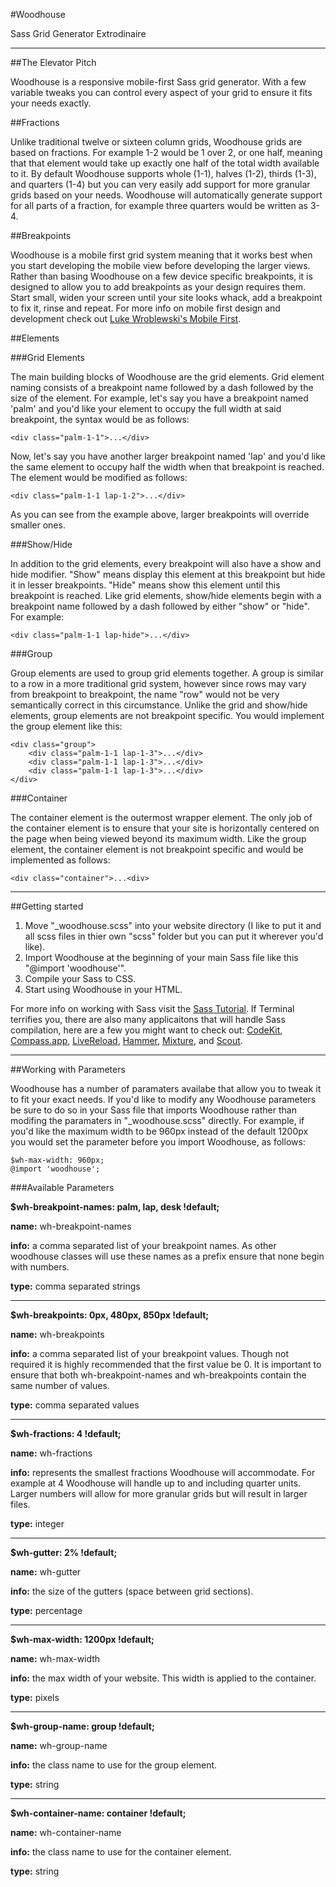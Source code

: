 #Woodhouse

Sass Grid Generator Extrodinaire

---

##The Elevator Pitch

Woodhouse is a responsive mobile-first Sass grid generator. With a few variable tweaks you can control every aspect of your grid to ensure it fits your needs exactly. 

##Fractions

Unlike traditional twelve or sixteen column grids, Woodhouse grids are based on fractions. For example 1-2 would be 1 over 2, or one half, meaning that that element would take up exactly one half of the total width available to it. By default Woodhouse supports whole (1-1), halves (1-2), thirds (1-3), and quarters (1-4) but you can very easily add support for more granular grids based on your needs. Woodhouse will automatically generate support for all parts of a fraction, for example three quarters would be written as 3-4.

##Breakpoints

Woodhouse is a mobile first grid system meaning that it works best when you start developing the mobile view before developing the larger views. Rather than basing Woodhouse on a few device specific breakpoints, it is designed to allow you to add breakpoints as your design requires them. Start small, widen your screen until your site looks whack, add a breakpoint to fix it, rinse and repeat. For more info on mobile first design and development check out [Luke Wroblewski's Mobile First](http://www.abookapart.com/products/mobile-first).

##Elements

###Grid Elements

The main building blocks of Woodhouse are the grid elements. Grid element naming consists of a breakpoint name followed by a dash followed by the size of the element. For example, let's say you have a breakpoint named 'palm' and you'd like your element to occupy the full width at said breakpoint, the syntax would be as follows:

```
<div class="palm-1-1">...</div> 
```

Now, let's say you have another larger breakpoint named 'lap' and you'd like the same element to occupy half the width when that breakpoint is reached. The element would be modified as follows:

```
<div class="palm-1-1 lap-1-2">...</div> 
```

As you can see from the example above, larger breakpoints will override smaller ones.

###Show/Hide

In addition to the grid elements, every breakpoint will also have a show and hide modifier. "Show" means display this element at this breakpoint but hide it in lesser breakpoints. "Hide" means show this element until this breakpoint is reached. Like grid elements, show/hide elements begin with a breakpoint name followed by a dash followed by either "show" or "hide". For example:

```
<div class="palm-1-1 lap-hide">...</div>
```

###Group

Group elements are used to group grid elements together. A group is similar to a row in a more traditional grid system, however since rows may vary from breakpoint to breakpoint, the name "row" would not be very semantically correct in this circumstance. Unlike the grid and show/hide elements, group elements are not breakpoint specific. You would implement the group element like this:

```
<div class="group">
	<div class="palm-1-1 lap-1-3">...</div>
	<div class="palm-1-1 lap-1-3">...</div>
	<div class="palm-1-1 lap-1-3">...</div>
</div>
```

###Container

The container element is the outermost wrapper element. The only job of the container element is to ensure that your site is horizontally centered on the page when being viewed beyond its maximum width. Like the group element, the container element is not breakpoint specific and would be implemented as follows:

```
<div class="container">...<div>
```

---

##Getting started

1. Move "_woodhouse.scss" into your website directory (I like to put it and all scss files in thier own "scss" folder but you can put it wherever you'd like).
1. Import Woodhouse at the beginning of your main Sass file like this "@import 'woodhouse'".
1. Compile your Sass to CSS.
1. Start using Woodhouse in your HTML.

For more info on working with Sass visit the [Sass Tutorial](http://sass-lang.com/tutorial.html). If Terminal terrifies you, there are also many applicaitons that will handle Sass compilation, here are a few you might want to check out: [CodeKit](http://incident57.com/codekit/), [Compass.app](http://compass.handlino.com/), [LiveReload](http://livereload.com/), [Hammer](http://hammerformac.com/), [Mixture](http://mixture.io/), and [Scout](http://mhs.github.com/scout-app/).

---

##Working with Parameters

Woodhouse has a number of paramaters availabe that allow you to tweak it to fit your exact needs. If you'd like to modify any Woodhouse parameters be sure to do so in your Sass file that imports Woodhouse rather than modifing the paramaters in "_woodhouse.scss" directly. For example, if you'd like the maximum width to be 960px instead of the default 1200px you would set the parameter before you import Woodhouse, as follows:

```
$wh-max-width: 960px;
@import 'woodhouse';
```

###Available Parameters

**$wh-breakpoint-names: palm, lap, desk !default;**

**name:** wh-breakpoint-names

**info:** a comma separated list of your breakpoint names. As other woodhouse classes will use these names as a prefix ensure that none begin with numbers.

**type:** comma separated strings

---

**$wh-breakpoints: 0px, 480px, 850px !default;**

**name:** wh-breakpoints

**info:** a comma separated list of your breakpoint values. Though not required it is highly recommended that the first value be 0. It is important to ensure that both wh-breakpoint-names and wh-breakpoints contain the same number of values.

**type:** comma separated values

---

**$wh-fractions: 4 !default;**

**name:** wh-fractions

**info:** represents the smallest fractions Woodhouse will accommodate. For example at 4 Woodhouse will handle up to and including quarter units. Larger numbers will allow for more granular grids but will result in larger files.

**type:** integer 

---

**$wh-gutter: 2% !default;**

**name:** wh-gutter

**info:** the size of the gutters (space between grid sections). 

**type:** percentage

---

**$wh-max-width: 1200px !default;**

**name:** wh-max-width

**info:** the max width of your website. This width is applied to the container. 

**type:** pixels

---

**$wh-group-name: group !default;**

**name:** wh-group-name

**info:** the class name to use for the group element. 

**type:** string

---

**$wh-container-name: container !default;**

**name:** wh-container-name

**info:** the class name to use for the container element. 

**type:** string
